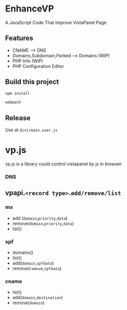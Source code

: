 # EnhanceVP
A JavaScript Code That Improve VistaPanel Page
## Features
- CNAME --> DNS
- Domains,Subdomain,Parked --> Domains (WIP)
- PHP Info (WIP)
- PHP Configuration Editor


## Build this project
```sh
npm install
```
```sh
webpack
```
## Release
Use at `dist/main.user.js`
# vp.js
vp.js is a library could control vistapanel by js in browser

### DNS
## vpapi.`<record type>`.`add/remove/list`
### mx
- add (`domain`,`priority`,`data`)
- remove(`domain`,`priority`,`data`)
- list()
### spf
- domains()
- list()
- add(`domain`,`spfdata`)
- remove(`remove`,`spfdata`)
### cname
- list()
- add(`domain`,`destination`)
- remove(`domain`)
